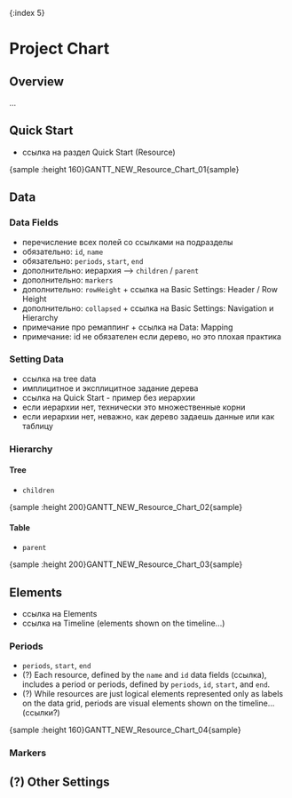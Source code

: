 {:index 5}
# Project Chart

## Overview

...

## Quick Start

* ссылка на раздел Quick Start (Resource)

{sample :height 160}GANTT\_NEW\_Resource\_Chart\_01{sample}

## Data

### Data Fields

* перечисление всех полей со ссылками на подразделы
* обязательно: `id`, `name`
* обязательно: `periods`, `start`, `end`
* дополнительно: иерархия --> `children` / `parent`
* дополнительно: `markers`
* дополнительно: `rowHeight` + ссылка на Basic Settings: Header / Row Height
* дополнительно: `collapsed` + ссылка на Basic Settings: Navigation и Hierarchy
* примечание про ремаппинг + ссылка на Data: Mapping
* примечание: id не обязателен если дерево, но это плохая практика

### Setting Data

* ссылка на tree data
* имплицитное и эксплицитное задание дерева
* ссылка на Quick Start - пример без иерархии
* если иерархии нет, технически это множественные корни
* если иерархии нет, неважно, как дерево задаешь данные или как таблицу

### Hierarchy

#### Tree

* `children`

{sample :height 200}GANTT\_NEW\_Resource\_Chart\_02{sample}

#### Table

* `parent`

{sample :height 200}GANTT\_NEW\_Resource\_Chart\_03{sample}

## Elements

* ссылка на Elements
* ссылка на Timeline (elements shown on the timeline...)

### Periods

* `periods`, `start`, `end`
* (?) Each resource, defined by the `name` and `id` data fields (ссылка), includes a period or periods, defined by `periods`, `id`, `start`, and `end`.
* (?) While resources are just logical elements represented only as labels on the data grid, periods are visual elements shown on the timeline... (ссылки?)

{sample :height 160}GANTT\_NEW\_Resource\_Chart\_04{sample}

### Markers

## (?) Other Settings